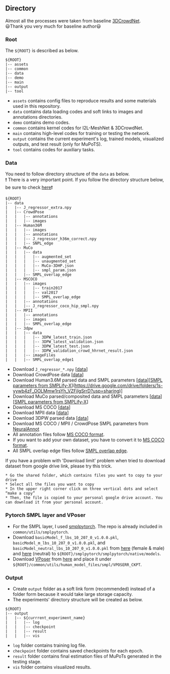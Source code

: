 ## Directory  
Almost all the processes were taken from baseline [3DCrowdNet](https://github.com/hongsukchoi/3DCrowdNet_RELEASE).  
😃Thank you very much for baseline author😃  
### Root  
The `${ROOT}` is described as below.  
```  
${ROOT}  
|-- assets
|-- common  
|-- data  
|-- demo
|-- main  
|-- output  
|-- tool
```  
* `assets` contains config files to reproduce results and some materials used in this repository.
* `data` contains data loading codes and soft links to images and annotations directories.  
* `demo` contains demo codes.
* `common` contains kernel codes for I2L-MeshNet & 3DCrowdNet.  
* `main` contains high-level codes for training or testing the network.  
* `output` contains the current experiment's log, trained models, visualized outputs, and test result (only for MuPoTS).
* `tool` contains codes for auxiliary tasks.
  
### Data  
You need to follow directory structure of the `data` as below.  
❗ There is a very important point. If you follow the directory structure below, be sure to check [here](../data/check.md)❗

```  
${ROOT}  
|-- data 
|   |-- J_regressor_extra.npy 
|   |-- CrowdPose
|   |   |-- annotations
|   |   |-- images
|   |-- Human36M  
|   |   |-- images  
|   |   |-- annotations   
|   |   |-- J_regressor_h36m_correct.npy
|   |   |-- SNPL_edge
|   |-- MuCo  
|   |   |-- data  
|   |   |   |-- augmented_set  
|   |   |   |-- unaugmented_set  
|   |   |   |-- MuCo-3DHP.json
|   |   |   |-- smpl_param.json
|   |   |-- SMPL_overlap_edge
|   |-- MSCOCO  
|   |   |-- images  
|   |   |   |-- train2017  
|   |   |   |-- val2017 
|   |   |   |-- SMPL_overlap_edge 
|   |   |-- annotations  
|   |   |-- J_regressor_coco_hip_smpl.npy
|   |-- MPII  
|   |   |-- annotations
|   |   |-- images
|   |   |-- SMPL_overlap_edge
|   |-- 3dpw
|   |   |-- data
|   |   |   |-- 3DPW_latest_train.json
|   |   |   |-- 3DPW_latest_validation.json
|   |   |   |-- 3DPW_latest_test.json
|   |   |   |-- 3DPW_validation_crowd_hhrnet_result.json
|   |   |-- imageFiles
|   |   |-- SMPL_overlap_edge1
```  
* Download `J_regressor_*.npy` [[data](https://drive.google.com/drive/folders/187Azod6z13-dS7W5wHerCTgniHYet-yh?usp=sharing)]
* Download CrowdPose data [[data](https://drive.google.com/drive/folders/1qV5Cx5DJLhJVXlfB0vmQrB3ndJXsTZVM?usp=sharing)]
* Download Human3.6M parsed data and SMPL parameters [[data](https://drive.google.com/drive/folders/1r0B9I3XxIIW_jsXjYinDpL6NFcxTZart?usp=sharing)][[SMPL parameters from SMPLify-X](https://drive.google.com/drive/folders/12fCumEgs9PXT-dAaOGq0EDpl9dGKKorF?usp=sharing)](https://drive.google.com/drive/folders/1s-yywb4zF_OOLMmw1rsYh_VZFilgSrrD?usp=sharing)]
* Download MuCo parsed/composited data and SMPL parameters [[data](https://drive.google.com/drive/folders/1dfhFa1kBHYKLTKuprNc7xixt3yyKEky5?usp=sharing)][[SMPL parameters from SMPLify-X](https://drive.google.com/drive/folders/1Wm1_6tn1u-_RE1iUlibIWfS75O79aJRz?usp=sharing)] 
* Download MS COCO [[data](https://cocodataset.org/#download)] 
* Download MPII data [[data](https://drive.google.com/drive/folders/1zQZpfNu0s19tA7Z1SmulP1cDaVfNDDd3?usp=sharing)]
* Download 3DPW parsed data [[data](https://drive.google.com/drive/folders/1HByTBsdg_A_o-d89qd55glTl44ya3dOs?usp=sharing)]
* Download MS COCO / MPII / CrowdPose SMPL parameters from [NeuralAnnot](https://github.com/mks0601/NeuralAnnot_RELEASE)
* All annotation files follow [MS COCO format](http://cocodataset.org/#format-data).  
* If you want to add your own dataset, you have to convert it to [MS COCO format](http://cocodataset.org/#format-data).  
* All SMPL overlap edge files follow [SMPL overlap edge](https://drive.google.com/drive/folders/1SNSPRPaxm5VhEA7f_0IDF5kmidYOda1D?usp=sharing).  
  
If you have a problem with 'Download limit' problem when tried to download dataset from google drive link, please try this trick.  
```  
* Go the shared folder, which contains files you want to copy to your drive  
* Select all the files you want to copy  
* In the upper right corner click on three vertical dots and select “make a copy”  
* Then, the file is copied to your personal google drive account. You can download it from your personal account.  
```  


### Pytorch SMPL layer and VPoser
* For the SMPL layer, I used [smplpytorch](https://github.com/gulvarol/smplpytorch). The repo is already included in `common/utils/smplpytorch`.
* Download `basicModel_f_lbs_10_207_0_v1.0.0.pkl`, `basicModel_m_lbs_10_207_0_v1.0.0.pkl`, and `basicModel_neutral_lbs_10_207_0_v1.0.0.pkl` from [here](https://smpl.is.tue.mpg.de/download.php) (female & male) and [here](http://smplify.is.tue.mpg.de/) (neutral) to `${ROOT}/smplpytorch/smplpytorch/native/models`.
* Download [VPoser](https://github.com/nghorbani/human_body_prior) from [here](https://drive.google.com/drive/folders/1KNw99d4-_6DqYXfBp2S3_4OMQ_nMW0uQ?usp=sharing) and place it under `${ROOT}/common/utils/human_model_files/smpl/VPOSERR_CKPT`.

### Output  
* Create `output` folder as a soft link form (recommended) instead of a folder form because it would take large storage capacity.  
* The experiments' directory structure will be created as below.
```  
${ROOT}  
|-- output  
|   |-- ${currrent_experiment_name} 
|   |   |-- log  
|   |   |-- checkpoint 
|   |   |-- result  
|   |   |-- vis  
```  
* `log` folder contains training log file.  
* `checkpoint` folder contains saved checkpoints for each epoch.  
* `result` folder contains final estimation files of MuPoTs generated in the testing stage.  
* `vis` folder contains visualized results.  
